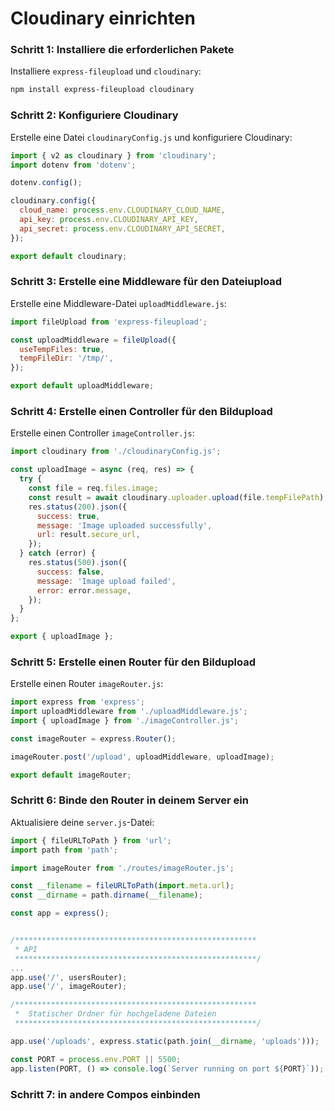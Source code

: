 # Cloudinary einrichten

### Schritt 1: Installiere die erforderlichen Pakete

Installiere `express-fileupload` und `cloudinary`:

```bash
npm install express-fileupload cloudinary
```

### Schritt 2: Konfiguriere Cloudinary

Erstelle eine Datei `cloudinaryConfig.js` und konfiguriere Cloudinary:

```javascript
import { v2 as cloudinary } from 'cloudinary';
import dotenv from 'dotenv';

dotenv.config();

cloudinary.config({
  cloud_name: process.env.CLOUDINARY_CLOUD_NAME,
  api_key: process.env.CLOUDINARY_API_KEY,
  api_secret: process.env.CLOUDINARY_API_SECRET,
});

export default cloudinary;
```

### Schritt 3: Erstelle eine Middleware für den Dateiupload

Erstelle eine Middleware-Datei `uploadMiddleware.js`:

```javascript
import fileUpload from 'express-fileupload';

const uploadMiddleware = fileUpload({
  useTempFiles: true,
  tempFileDir: '/tmp/',
});

export default uploadMiddleware;
```

### Schritt 4: Erstelle einen Controller für den Bildupload

Erstelle einen Controller `imageController.js`:

```javascript
import cloudinary from './cloudinaryConfig.js';

const uploadImage = async (req, res) => {
  try {
    const file = req.files.image;
    const result = await cloudinary.uploader.upload(file.tempFilePath);
    res.status(200).json({
      success: true,
      message: 'Image uploaded successfully',
      url: result.secure_url,
    });
  } catch (error) {
    res.status(500).json({
      success: false,
      message: 'Image upload failed',
      error: error.message,
    });
  }
};

export { uploadImage };
```

### Schritt 5: Erstelle einen Router für den Bildupload

Erstelle einen Router `imageRouter.js`:

```javascript
import express from 'express';
import uploadMiddleware from './uploadMiddleware.js';
import { uploadImage } from './imageController.js';

const imageRouter = express.Router();

imageRouter.post('/upload', uploadMiddleware, uploadImage);

export default imageRouter;
```

### Schritt 6: Binde den Router in deinem Server ein

Aktualisiere deine `server.js`-Datei:

```javascript
import { fileURLToPath } from 'url';
import path from 'path';

import imageRouter from './routes/imageRouter.js';

const __filename = fileURLToPath(import.meta.url);
const __dirname = path.dirname(__filename);

const app = express();


/******************************************************
 * API
 ******************************************************/
...
app.use('/', usersRouter);
app.use('/', imageRouter);

/******************************************************
 *  Statischer Ordner für hochgeladene Dateien
 ******************************************************/

app.use('/uploads', express.static(path.join(__dirname, 'uploads')));

const PORT = process.env.PORT || 5500;
app.listen(PORT, () => console.log(`Server running on port ${PORT}`));
```

### Schritt 7: in andere Compos einbinden

